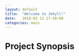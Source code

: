 ```yaml
---
layout: default
title:  "Welcome to Jekyll!"
date:   2016-02-12 17:50:00
categories: main
---
```


# Project Synopsis
